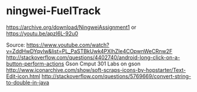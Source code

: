 # ningwei-FuelTrack
https://archive.org/download/NingweiAssignment1 or https://youtu.be/apzI6L-92u0

Source:
https://www.youtube.com/watch?v=ZddHwDYqyIw&list=PL_PaSTBkUwk4PXlhZIe4COpwnWeCRnw2F
http://stackoverflow.com/questions/4402740/android-long-click-on-a-button-perform-actions
Gson
Cmput 301 Labs on gson 
http://www.iconarchive.com/show/soft-scraps-icons-by-hopstarter/Text-Edit-icon.html
http://stackoverflow.com/questions/5769669/convert-string-to-double-in-java
